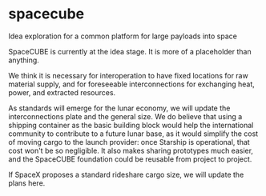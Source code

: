 # spacecube
Idea exploration for a common platform for large payloads into space

SpaceCUBE is currently at the idea stage. It is more of a placeholder than anything.

We think it is necessary for interoperation to have fixed locations for raw material supply, and for foreseeable interconnections for exchanging heat, power, and extracted resources.

As standards will emerge for the lunar economy, we will update the interconnections plate and the general size. We do believe that using a shipping container as the basic building block would help the international community to contribute to a future lunar base, as it would simplify the cost of moving cargo to the launch provider: once Starship is operational, that cost won't be so negligible. It also makes sharing prototypes much easier, and the SpaceCUBE foundation could be reusable from project to project.

If SpaceX proposes a standard rideshare cargo size, we will update the plans here.

